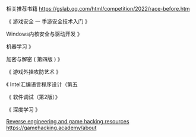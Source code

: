 相关推荐书籍  https://gslab.qq.com/html/competition/2022/race-before.htm

《 游戏安全 一 手游安全技术入门 》

 Windows内核安全与驱动开发 》

 机器学习 》

 加密与解密 ( 第四版 ) 》

《 游戏外挂攻防艺术 》

《 Intel汇编语言程序设计（第五

《 软件调试（第2版）》

《 深度学习 》

[Reverse engineering and game hacking resources](https://faradaysec.com/reverse-engineering-and-game-hacking-resources-2/)
https://gamehacking.academy/about